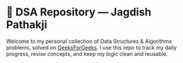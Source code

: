 # 🧠 DSA Repository — Jagdish Pathakji

Welcome to my personal collection of Data Structures & Algorithms problems, solved on [GeeksForGeeks](https://www.geeksforgeeks.org/).
I use this repo to track my daily progress, revise concepts, and keep my logic clean and reusable.
